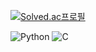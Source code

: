 [![Solved.ac프로필](http://mazassumnida.wtf/api/v2/generate_badge?boj=jayti007)](https://solved.ac/jayti007)

![Python](https://img.shields.io/badge/Python-3776AB?style=for-the-badge&logo=python&logoColor=white)
![C](https://img.shields.io/badge/C-00599C?style=for-the-badge&logo=c&logoColor=white)
